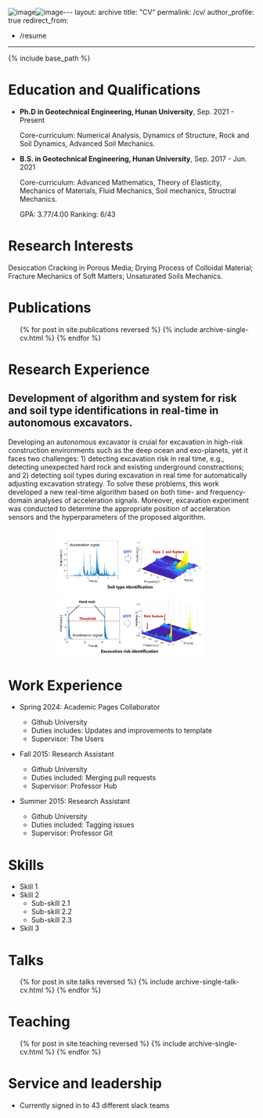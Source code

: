 ![image](https://github.com/user-attachments/assets/edb79acb-b968-4aac-95ef-e0a9acc629b5)![image](https://github.com/user-attachments/assets/e9827fed-205b-4c50-9bed-33b4cd906ea3)---
layout: archive
title: "CV"
permalink: /cv/
author_profile: true
redirect_from:
  - /resume
---

{% include base_path %}

Education and Qualifications
======
* **Ph.D in Geotechnical Engineering, Hunan University**, Sep. 2021 - Present

  Core-curriculum: Numerical Analysis, Dynamics of Structure, Rock and Soil Dynamics, Advanced Soil Mechanics.
  
* **B.S. in Geotechnical Engineering, Hunan University**, Sep. 2017 - Jun. 2021

  Core-curriculum: Advanced Mathematics, Theory of Elasticity, Mechanics of Materials, Fluid Mechanics, Soil mechanics, Structral Mechanics.

  GPA: 3.77/4.00          Ranking: 6/43

Research Interests
======
Desiccation Cracking in Porous Media; Drying Process of Colloidal Material; Fracture Mechanics of Soft Matters; Unsaturated Soils Mechanics. 

Publications
======
  <ul>{% for post in site.publications reversed %}
    {% include archive-single-cv.html %}
  {% endfor %}</ul>

Research Experience
======

Development of algorithm and system for risk and soil type identifications in real-time in autonomous excavators. 
------
Developing an autonomous excavator is cruial for excavation in high-risk construction environments such as the deep ocean and exo-planets, yet it faces two challenges: 1) detecting excavation risk in real time, e.g., detecting unexpected hard rock and existing underground constractions; and 2) detecting soil types during excavation in real time for automatically adjusting excavation strategy. To solve these problems, this work developed a new real-time algorithm based on both time- and frequency- domain analyses of acceleration signals. Moreover, excavation experiment was conducted to determine the appropriate position of acceleration sensors and the hyperparameters of the proposed algorithm. 

<div style="text-align: center;">
  <img src="../images/AutoExcavator1.jpg" alt="AutoExcavator1" title="Risk identification" width="300" />
  <img src="../images/AutoExcavator2.jpg" alt="AutoExcavator2" title="Soil type identification" width="300" />
</div>

Work Experience
======
* Spring 2024: Academic Pages Collaborator
  * Github University
  * Duties includes: Updates and improvements to template
  * Supervisor: The Users

* Fall 2015: Research Assistant
  * Github University
  * Duties included: Merging pull requests
  * Supervisor: Professor Hub

* Summer 2015: Research Assistant
  * Github University
  * Duties included: Tagging issues
  * Supervisor: Professor Git
  
Skills
======
* Skill 1
* Skill 2
  * Sub-skill 2.1
  * Sub-skill 2.2
  * Sub-skill 2.3
* Skill 3
  
Talks
======
  <ul>{% for post in site.talks reversed %}
    {% include archive-single-talk-cv.html  %}
  {% endfor %}</ul>
  
Teaching
======
  <ul>{% for post in site.teaching reversed %}
    {% include archive-single-cv.html %}
  {% endfor %}</ul>
  
Service and leadership
======
* Currently signed in to 43 different slack teams
